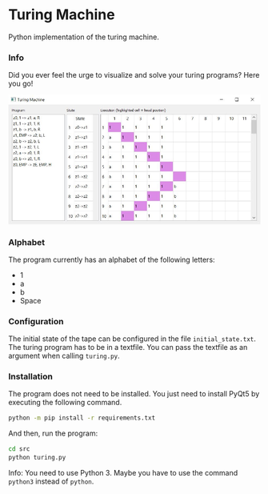 # Turing Machine
Python implementation of the turing machine.

### Info
Did you ever feel the urge to visualize and solve your turing programs? Here you go!

![Turing GUI](images/turing.jpg)

### Alphabet
The program currently has an alphabet of the following letters:
- 1
- a
- b
- Space

### Configuration
The initial state of the tape can be configured in the file `initial_state.txt`. The turing program has to be in a textfile.
You can pass the textfile as an argument when calling `turing.py`.


### Installation
The program does not need to be installed. You just need to install PyQt5 by executing the following command.

```bash
python -m pip install -r requirements.txt
```

And then, run the program:

```bash
cd src
python turing.py
```

Info: You need to use Python 3. Maybe you have to use the command `python3` instead of `python`.

